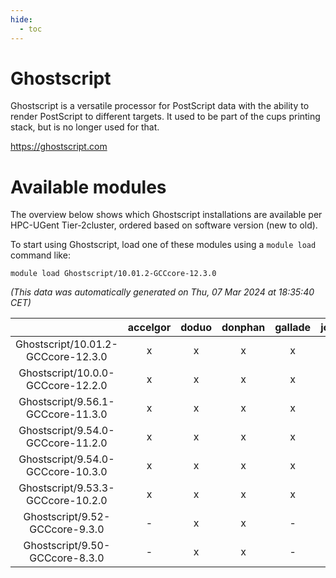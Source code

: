 ```yaml
---
hide:
  - toc
---
```


Ghostscript
===========


Ghostscript is a versatile processor for PostScript data with the ability to render PostScript to different targets. It used to be part of the cups printing stack, but is no longer used for that.

https://ghostscript.com
# Available modules


The overview below shows which Ghostscript installations are available per HPC-UGent Tier-2cluster, ordered based on software version (new to old).

To start using Ghostscript, load one of these modules using a `module load` command like:

```shell
module load Ghostscript/10.01.2-GCCcore-12.3.0
```

*(This data was automatically generated on Thu, 07 Mar 2024 at 18:35:40 CET)*  

| |accelgor|doduo|donphan|gallade|joltik|skitty|
| :---: | :---: | :---: | :---: | :---: | :---: | :---: |
|Ghostscript/10.01.2-GCCcore-12.3.0|x|x|x|x|x|x|
|Ghostscript/10.0.0-GCCcore-12.2.0|x|x|x|x|x|x|
|Ghostscript/9.56.1-GCCcore-11.3.0|x|x|x|x|x|x|
|Ghostscript/9.54.0-GCCcore-11.2.0|x|x|x|x|x|x|
|Ghostscript/9.54.0-GCCcore-10.3.0|x|x|x|x|x|x|
|Ghostscript/9.53.3-GCCcore-10.2.0|x|x|x|x|x|x|
|Ghostscript/9.52-GCCcore-9.3.0|-|x|x|-|x|x|
|Ghostscript/9.50-GCCcore-8.3.0|-|x|x|-|x|x|
